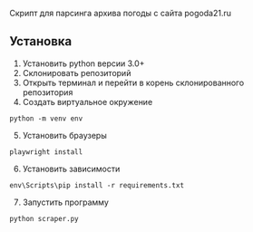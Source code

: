 Скрипт для парсинга архива погоды с сайта pogoda21.ru

## Установка
1. Установить python версии 3.0+
2. Склонировать репозиторий
3. Открыть терминал и перейти в корень склонированного репозитория
4. Создать виртуальное окружение
```
python -m venv env
```
5. Установить браузеры
```
playwright install
```
6. Установить зависимости
```
env\Scripts\pip install -r requirements.txt
```
7. Запустить программу 
```
python scraper.py
```